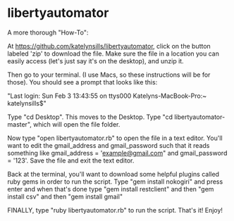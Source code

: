 libertyautomator
================

A more thorough "How-To": 

 At https://github.com/katelynsills/libertyautomator, click on the button labeled 'zip' to download the file.  Make sure the file in a location you can easily access (let's just say it's on the desktop), and unzip it.  
 
 Then go to your terminal. (I use Macs, so these instructions will be for those).  You should see a prompt that looks like this:  
 
 "Last login: Sun Feb  3 13:43:55 on ttys000 Katelyns-MacBook-Pro:~ katelynsills$"  
 
 Type "cd Desktop". This moves to the Desktop. Type "cd libertyautomator-master", which will open the file folder.   
 
 Now type "open libertyautomator.rb" to open the file in a text editor. You'll want to edit the gmail_address and gmail_password such that it reads something like gmail_address = 'example@gmail.com" and gmail_password = '123'.  Save the file and exit the text editor.  
 
 Back at the terminal, you'll want to download some helpful plugins called ruby gems in order to run the script. Type "gem install nokogiri" and press enter and when that's done type "gem install restclient" and then "gem install csv" and then "gem install gmail"  
 
 FINALLY, type "ruby libertyautomator.rb" to run the script. That's it! Enjoy! 
